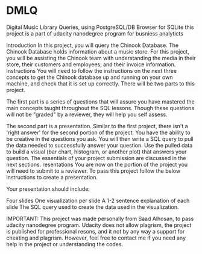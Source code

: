 # DMLQ
Digital Music Library Queries, using PostgreSQL/DB Browser for SQLite
this project is a part of udacity nanodegree program for busniess analyticts

Introduction
In this project, you will query the Chinook Database. The Chinook Database holds information about a music store. For this project, you will be assisting the Chinook team with understanding the media in their store, their customers and employees, and their invoice information.
Instructions
You will need to follow the instructions on the next three concepts to get the Chinook database up and running on your own machine, and check that it is set up correctly. There will be two parts to this project.

The first part is a series of questions that will assure you have mastered the main concepts taught throughout the SQL lessons. Though these questions will not be "graded" by a reviewer, they will help you self assess.

The second part is a presentation. Similar to the first project, there isn't a 'right answer' for the second portion of the project. You have the ability to be creative in the questions you ask. You will then write a SQL query to pull the data needed to successfully answer your question. Use the pulled data to build a visual (bar chart, histogram, or another plot) that answers your question. The essentials of your project submission are discussed in the next sections. 
resentations
You are now on the portion of the project you will need to submit to a reviewer. To pass this project follow the below instructions to create a presentation.

Your presentation should include:

Four slides
One visualization per slide
A 1-2 sentence explanation of each slide
The SQL query used to create the data used in the visualization.

IMPORTANT: This project was made personally from Saad Alhosan, to pass udacity nanodegree program. Udacity does not allow plagrism, the project is published for professional resons, and it not by any way a support for cheating and plagrism. However, feel free to contact me if you need any help in the project or understanding the codes. 
